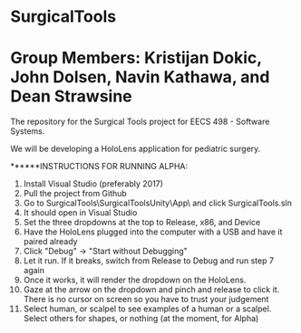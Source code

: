 # SurgicalTools

# Group Members: Kristijan Dokic, John Dolsen, Navin Kathawa, and Dean Strawsine

The repository for the Surgical Tools project for EECS 498 - Software Systems.

We will be developing a HoloLens application for pediatric surgery.

******INSTRUCTIONS FOR RUNNING ALPHA:
1) Install Visual Studio (preferably 2017)
2) Pull the project from Github
3) Go to SurgicalTools\SurgicalToolsUnity\App\ and click SurgicalTools.sln
4) It should open in Visual Studio
5) Set the three dropdowns at the top to Release, x86, and Device
6) Have the HoloLens plugged into the computer with a USB and have it paired already
7) Click "Debug" -> "Start without Debugging"
8) Let it run. If it breaks, switch from Release to Debug and run step 7 again
9) Once it works, it will render the dropdown on the HoloLens. 
10) Gaze at the arrow on the dropdown and pinch and release to click it. There is no cursor on screen so you have to trust your judgement
11) Select human, or scalpel to see examples of a human or a scalpel. Select others for shapes, or nothing (at the moment, for Alpha)
